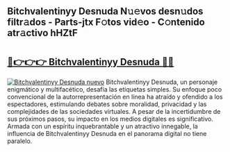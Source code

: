## Bitchvalentinyy Desnuda N𝚞𝚎vos desn𝚞dos filtr𝚊dos - Parts-jtx F𝚘tos vid𝚎o - C𝚘ntenido atr𝚊ctivo hHZtF

# <h2><a href="http://mb1b9l.tromn.icu/?c=Bitchvalentinyy+Desnuda">🔗👉👉👉 Bitchvalentinyy Desnuda 🔗🔗</a></h2>

[![Bitchvalentinyy Desnuda nuevo](https://i.imgur.com/pEAQMta.gif)](http://mb1b9l.tromn.icu/?c=Bitchvalentinyy+Desnuda)
Bitchvalentinyy Desnuda, un personaje enigmático y multifacético, desafía las etiquetas simples. Su enfoque poco convencional de la autorrepresentación en línea ha atraído y ofendido a los espectadores, estimulando debates sobre moralidad, privacidad y las complejidades de las sociedades virtuales. A pesar de la incertidumbre de sus próximos pasos, su impacto en los medios digitales es significativo. Armada con un espíritu inquebrantable y un atractivo innegable, la influencia de Bitchvalentinyy Desnuda en el panorama digital no tiene paralelo.
